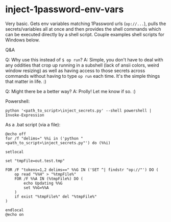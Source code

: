 # inject-1password-env-vars

Very basic. Gets env variables matching 1Password urls (`op://...`), pulls the secrets/variables all at once and then provides the shell commands which can be executed directly by a shell script. Couple examples shell scripts for Windows below.

Q&A

Q: Why use this instead of `$ op run`?
A: Simple, you don't have to deal with any oddities that crop up running in a subshell (lack of ansii colors, weird window resizing) as well as having access to those secrets across commands without having to type `op run` each time. It's the simple things that matter in life. :)

Q: Might there be a better way?
A: Prolly! Let me know if so. :)

Powershell:

```pwsh
python '<path_to_script>\inject_secrets.py' --shell powershell | Invoke-Expression
```

As a .bat script (via a file):

```winbatch
@echo off
for /f "delims=" %%i in ('python "<path_to_script>\inject_secrets.py"') do (%%i)

setlocal

set "tmpFile=out.test.tmp"

FOR /F "tokens=1,2 delims==" %%G IN ('SET ^| findstr "op://"') DO (
    op read "%%H" > "%tmpFile%"
    FOR /F %%A IN (%tmpFile%) DO (
        echo Updating %%G
        set %%G=%%A
    )
    if exist "%tmpFile%" del "%tmpFile%"
)

endlocal
@echo on
```
